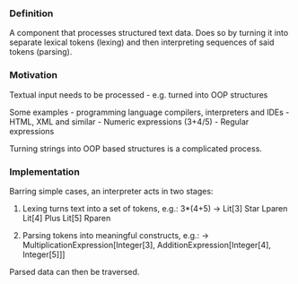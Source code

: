 ### Definition

A component that processes structured text data. Does so by turning it into separate lexical tokens (lexing) and then interpreting sequences of said tokens (parsing).

### Motivation

Textual input needs to be processed
    - e.g. turned into OOP structures

Some examples
    - programming language compilers, interpreters and IDEs
    - HTML, XML and similar
    - Numeric expressions (3+4/5)
    - Regular expressions

Turning strings into OOP based structures is a complicated process.

### Implementation

Barring simple cases, an interpreter acts in two stages:

1) Lexing turns text into a set of tokens, e.g.:
    3*(4+5) -> Lit[3] Star Lparen Lit[4] Plus Lit[5] Rparen

2) Parsing tokens into meaningful constructs, e.g.:
    -> MultiplicationExpression[Integer[3], AdditionExpression[Integer[4], Integer[5]]]

Parsed data can then be traversed.